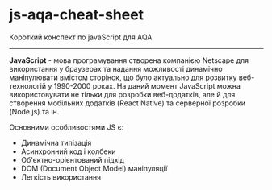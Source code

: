 # js-aqa-cheat-sheet
Короткий конспект по javaScript для AQA

---
**JavaScript** - мова програмування створена компанією Netscape для використання у браузерах та надання можливості динамічно маніпулювати вмістом сторінок, що було актуально для розвитку веб-технологій у 1990-2000 роках. На даний момент JavaScript можна використовувати не тільки для розробки веб-додатків, але й для створення мобільних додатків (React Native) та серверної розробки (Node.js) та ін.

Основними особливостями JS є:
* Динамічна типізація
* Асинхронний код і колбеки
* Об'єктно-орієнтований підхід
* DOM (Document Object Model) маніпуляції
* Легкість використання